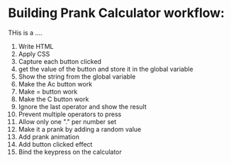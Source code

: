 # Building Prank Calculator workflow:

THis is a ....

1. Write HTML
2. Apply CSS
3. Capture each button clicked
4. get the value of the button and store it in the global variable
5. Show the string from the global variable
6. Make the Ac button work
7. Make = button work
8. Make the C button work
9. Ignore the last operator and show the result
10. Prevent multiple operators to press
11. Allow only one "." per number set
12. Make it a prank by adding a random value
13. Add prank animation
14. Add button clicked effect
15. Bind the keypress on the calculator
